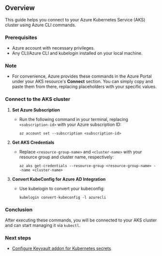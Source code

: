 ## Overview
This guide helps you connect to your Azure Kubernetes Service (AKS) cluster using Azure CLI commands.

### Prerequisites
- Azure account with necessary privileges.
- Any CLI/Azure CLI and kubelogin installed on your local machine.

### Note
- For convenience, Azure provides these commands in the Azure Portal under your AKS resource's **Connect** section. You can simply copy and paste them from there, replacing placeholders with your specific values.

### Connect to the AKS cluster

1. **Set Azure Subscription**
   - Run the following command in your terminal, replacing `<subscription-id>` with your Azure subscription ID:
     ```
     az account set --subscription <subscription-id>
     ```

2. **Get AKS Credentials**
   - Replace `<resource-group-name>` and `<cluster-name>` with your resource group and cluster name, respectively:
     ```
     az aks get-credentials --resource-group <resource-group-name> --name <cluster-name>
     ```

3. **Convert KubeConfig for Azure AD Integration**
   - Use kubelogin to convert your kubeconfig:
     ```
     kubelogin convert-kubeconfig -l azurecli
     ```

### Conclusion
After executing these commands, you will be connected to your AKS cluster and can start managing it via `kubectl`.

### Next steps

- [Configure Keyvault addon for Kubernetes secrets](./4.%20Secrets%20integration.md)
